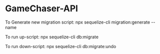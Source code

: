 # GameChaser-API

To Generate new migration script:
npx sequelize-cli migration:generate --name <scriptName>

To run up-script:
npx sequelize-cli db:migrate

To run down-script:
npx sequelize-cli db:migrate:undo

